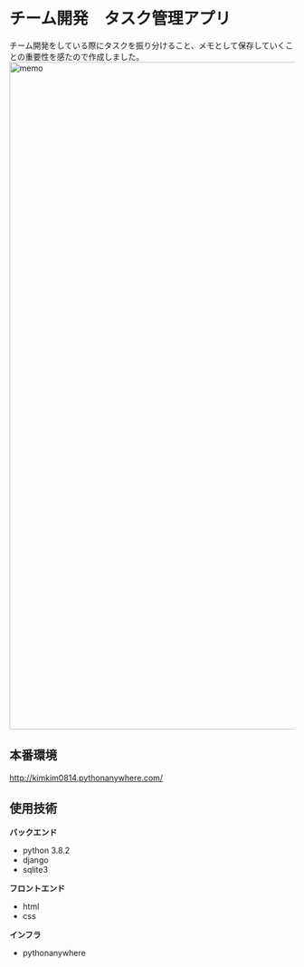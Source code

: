 チーム開発　タスク管理アプリ
====
チーム開発をしている際にタスクを振り分けること、メモとして保存していくことの重要性を感たので作成しました。
<img width="1178" alt="memo" src="https://user-images.githubusercontent.com/54876760/87228903-399dfd00-c3df-11ea-9d62-54b400bff367.png">

## 本番環境
http://kimkim0814.pythonanywhere.com/


## 使用技術
**バックエンド**
- python 3.8.2
- django
- sqlite3

**フロントエンド**
- html
- css


**インフラ**
- pythonanywhere
